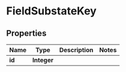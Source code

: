

# FieldSubstateKey


## Properties

| Name | Type | Description | Notes |
|------------ | ------------- | ------------- | -------------|
|**id** | **Integer** |  |  |




